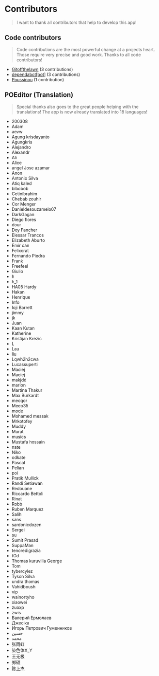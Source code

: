 # Contributors

> I want to thank all contributors that help to develop this app!

## Code contributors

> Code contributions are the most powerful change at a projects heart.
> Those require very precise and good work. Thanks to all code contributors!

 
* [Gitoffthelawn](https://github.com/Gitoffthelawn) (3 contributions)  
* [dependabot[bot]](https://github.com/apps/dependabot) (3 contributions)  
* [Poussinou](https://github.com/Poussinou) (1 contribution) 

## POEditor (Translation)

> Special thanks also goes to the great people helping with the translations!
> The app is now already translated into 18 languages!

 
* 200308  
* Adam  
* aevw  
* Agung krisdayanto  
* Agungkris  
* Alejandro  
* Alexandr  
* Ali  
* Alice  
* angel Jose azamar  
* Anon  
* Antonio Silva  
* Atiq kaled  
* bibobob  
* Cetinibrahim  
* Chebab zouhir   
* Cor Menger  
* Danieldesouzamelo07  
* DarkGagan  
* Diego flores   
* dour  
* Doy Fancher  
* Elessar Trancos  
* Elizabeth Aburto  
* Emir can  
* Felixcrat  
* Fernando Piedra  
* Frank  
* Freefeel  
* Giulio  
* h  
* h_1  
* HA05 Hardy  
* Hakan  
* Henrique  
* Info  
* Ioji Barrett  
* jimmy  
* jk  
* Juan  
* Kaan Kutan  
* Katherine  
* Kristijan Krezic  
* L  
* Lau  
* liu  
* Lqwh2h2cwa  
* Lucassuperti  
* Maciej   
* Maciej  
* makjdd  
* marlon  
* Martina Thakur  
* Max Burkardt  
* mecqor  
* Meeo35  
* mode  
* Mohamed messak  
* Mrkotofey  
* Muddy  
* Murat  
* musics  
* Mustafa hossain  
* nate  
* Niko  
* odkate  
* Pascal  
* Pelian  
* poi  
* Pratik Mullick  
* Randi Setiawan  
* Redouane  
* Riccardo Bettoli  
* Rinat  
* Robb  
* Ruben Marquez   
* Salih  
* sans  
* sardonicdozen  
* Sergei  
* su  
* Sumit Prasad  
* SuppaMan  
* tenoredigrazia  
* tGd  
* Thomas kuruvilla George  
* Tom  
* tybercylez  
* Tyson Silva  
* undra thomas  
* Vahidboush  
* vip  
* wainortyho  
* xiaowei  
* zuoxp  
* zwis  
* Валерий Ермолаев  
* Джесіка  
* Игорь Петрович Гуменников  
* حسين  
* محمد  
* 张雨虹  
* 染色体X_Y  
* 王无极  
* 郑硕  
* 陈上杰 